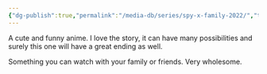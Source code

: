```yaml
---
{"dg-publish":true,"permalink":"/media-db/series/spy-x-family-2022/","title":"Spy x Family","tags":["mediaDB/tv/series"]}
---
```


A cute and funny anime. I love the story, it can have many possibilities and surely this one will have a great ending as well.

Something you can watch with your family or friends. Very wholesome.